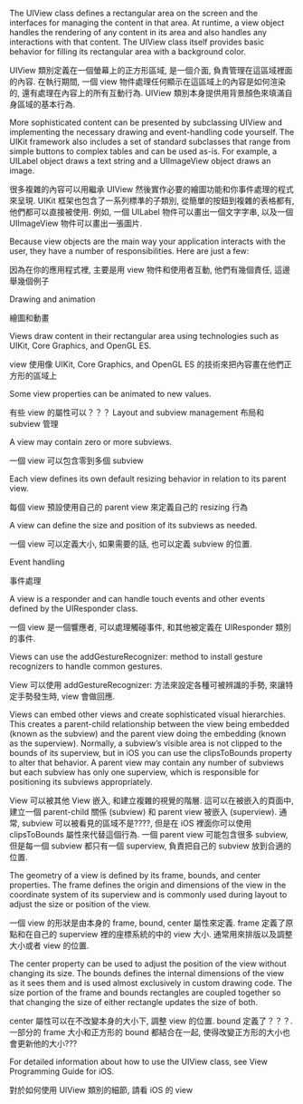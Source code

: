 
The UIView class defines a rectangular area on the screen and the interfaces for managing the content in that area. At runtime, a view object handles the rendering of any content in its area and also handles any interactions with that content. The UIView class itself provides basic behavior for filling its rectangular area with a background color. 

UIView 類別定義在一個螢幕上的正方形區域, 是一個介面, 負責管理在這區域裡面的內容.
在執行期間, 一個 view 物件處理任何顯示在這區域上的內容是如何渲染的, 還有處理在內容上的所有互動行為. UIView 類別本身提供用背景顏色來填滿自身區域的基本行為.


More sophisticated content can be presented by subclassing UIView and implementing the necessary drawing and event-handling code yourself. The UIKit framework also includes a set of standard subclasses that range from simple buttons to complex tables and can be used as-is. For example, a UILabel object draws a text string and a UIImageView object draws an image.


很多複雜的內容可以用繼承 UIView 然後實作必要的繪圖功能和你事件處理的程式來呈現. UIKit 框架也包含了一系列標準的子類別, 從簡單的按鈕到複雜的表格都有, 他們都可以直接被使用. 例如, 一個 UILabel 物件可以畫出一個文字字串, 以及一個 UIImageView 物件可以畫出一張圖片.


Because view objects are the main way your application interacts with the user, they have a number of responsibilities. Here are just a few:

因為在你的應用程式裡, 主要是用 view 物件和使用者互動, 他們有幾個責任, 這邊舉幾個例子

Drawing and animation

繪圖和動畫

Views draw content in their rectangular area using technologies such as UIKit, Core Graphics, and OpenGL ES.

view 使用像 UIKit, Core Graphics, and OpenGL ES 的技術來把內容畫在他們正方形的區域上

Some view properties can be animated to new values.

有些 view 的屬性可以？？？
Layout and subview management
布局和 subview 管理

A view may contain zero or more subviews.

一個 view 可以包含零到多個 subview

Each view defines its own default resizing behavior in relation to its parent view.

每個 view 預設使用自己的 parent view 來定義自己的 resizing 行為

A view can define the size and position of its subviews as needed.

一個 view 可以定義大小, 如果需要的話, 也可以定義 subview 的位置.

Event handling

事件處理

A view is a responder and can handle touch events and other events defined by the UIResponder class.

一個 view 是一個響應者, 可以處理觸碰事件, 和其他被定義在 UIResponder 類別的事件.

Views can use the addGestureRecognizer: method to install gesture recognizers to handle common gestures.

View 可以使用 addGestureRecognizer: 方法來設定各種可被辨識的手勢, 來讓特定手勢發生時, view 會做回應.


Views can embed other views and create sophisticated visual hierarchies. This creates a parent-child relationship between the view being embedded (known as the subview) and the parent view doing the embedding (known as the superview). Normally, a subview’s visible area is not clipped to the bounds of its superview, but in iOS you can use the clipsToBounds property to alter that behavior. A parent view may contain any number of subviews but each subview has only one superview, which is responsible for positioning its subviews appropriately.

View 可以被其他 View 嵌入, 和建立複雜的視覺的階層. 這可以在被嵌入的頁面中, 建立一個 parent-child 關係 (subview) 和 parent view 被嵌入 (superview). 通常, subview 可以被看見的區域不是????, 但是在 iOS 裡面你可以使用 clipsToBounds 屬性來代替這個行為. 一個 parent view 可能包含很多 subview, 但是每一個 subview 都只有一個 superview, 負責把自己的 subview 放到合適的位置.

The geometry of a view is defined by its frame, bounds, and center properties. The frame defines the origin and dimensions of the view in the coordinate system of its superview and is commonly used during layout to adjust the size or position of the view. 

一個 view 的形狀是由本身的 frame, bound, center 屬性來定義. frame 定義了原點和在自己的 superview 裡的座標系統的中的 view 大小. 通常用來排版以及調整大小或者 view 的位置.

The center property can be used to adjust the position of the view without changing its size. The bounds defines the internal dimensions of the view as it sees them and is used almost exclusively in custom drawing code. The size portion of the frame and bounds rectangles are coupled together so that changing the size of either rectangle updates the size of both.

center 屬性可以在不改變本身的大小下, 調整 view 的位置. bound 定義了？？？. 一部分的 frame 大小和正方形的 bound 都結合在一起, 使得改變正方形的大小也會更新他的大小???


For detailed information about how to use the UIView class, see View Programming Guide for iOS.

對於如何使用 UIView 類別的細節, 請看 iOS 的 view
